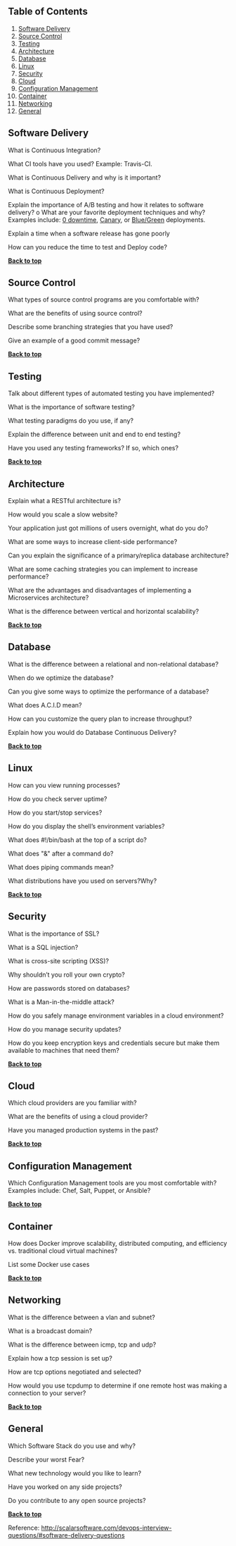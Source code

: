## Table of Contents

1. [Software Delivery](#software-delivery)
1. [Source Control](#source-control)
1. [Testing](#testing)
1. [Architecture](#architecture)
1. [Database](#database)
1. [Linux](#linux)
1. [Security](#security)
1. [Cloud](#cloud)
1. [Configuration Management](#configuration-management)
1. [Container](#container)
1. [Networking](#networking)
1. [General](#general)

## Software Delivery

What is Continuous Integration?

What CI tools have you used? Example: Travis-CI.

What is Continuous Delivery and why is it important?

What is Continuous Deployment?

Explain the importance of A/B testing and how it relates to software delivery?
o
What are your favorite deployment techniques and why? Examples include: [0 downtime](http://www.ebaytechblog.com/2013/11/21/zero-downtime-instant-deployment-and-rollback/), [Canary](http://martinfowler.com/bliki/CanaryRelease.html), or [Blue/Green](http://martinfowler.com/bliki/BlueGreenDeployment.html) deployments.

Explain a time when a software release has gone poorly

How can you reduce the time to test and Deploy code?

**[Back to top](#table-of-contents)**

## Source Control

What types of source control programs are you comfortable with?

What are the benefits of using source control?

Describe some branching strategies that you have used?

Give an example of a good commit message?

**[Back to top](#table-of-contents)**

## Testing

Talk about different types of automated testing you have implemented?

What is the importance of software testing?

What testing paradigms do you use, if any?

Explain the difference between unit and end to end testing?

Have you used any testing frameworks? If so, which ones?

**[Back to top](#table-of-contents)**

## Architecture

Explain what a RESTful architecture is?

How would you scale a slow website?

Your application just got millions of users overnight, what do you do?

What are some ways to increase client-side performance?

Can you explain the significance of a primary/replica database architecture?

What are some caching strategies you can implement to increase performance?

What are the advantages and disadvantages of implementing a Microservices architecture?

What is the difference between vertical and horizontal scalability?

**[Back to top](#table-of-contents)**

## Database

What is the difference between a relational and non-relational database?

When do we optimize the database?

Can you give some ways to optimize the performance of a database?

What does A.C.I.D mean?

How can you customize the query plan to increase throughput?

Explain how you would do Database Continuous Delivery?

**[Back to top](#table-of-contents)**

## Linux

How can you view running processes?

How do you check server uptime?

How do you start/stop services?

How do you display the shell’s environment variables?

What does #!/bin/bash at the top of a script do?

What does "&" after a command do?

What does piping commands mean?

What distributions have you used on servers?Why?

**[Back to top](#table-of-contents)**

## Security 

What is the importance of SSL?

What is a SQL injection?

What is cross-site scripting (XSS)?

Why shouldn’t you roll your own crypto?

How are passwords stored on databases?

What is a Man-in-the-middle attack?

How do you safely manage environment variables in a cloud environment?

How do you manage security updates?

How do you keep encryption keys and credentials secure but make them available to machines that need them?

**[Back to top](#table-of-contents)**

## Cloud

Which cloud providers are you familiar with?

What are the benefits of using a cloud provider?

Have you managed production systems in the past?

**[Back to top](#table-of-contents)**

## Configuration Management

Which Configuration Management tools are you most comfortable with? Examples include: Chef, Salt, Puppet, or Ansible?

**[Back to top](#table-of-contents)**

## Container

How does Docker improve scalability, distributed computing, and efficiency vs. traditional cloud virtual machines?

List some Docker use cases

**[Back to top](#table-of-contents)**

## Networking

What is the difference between a vlan and subnet?

What is a broadcast domain?

What is the difference between icmp, tcp and udp?

Explain how a tcp session is set up?

How are tcp options negotiated and selected?

How would you use tcpdump to determine if one remote host was making a connection to your server?

**[Back to top](#table-of-contents)**

## General

Which Software Stack do you use and why?

Describe your worst Fear?

What new technology would you like to learn?

Have you worked on any side projects?

Do you contribute to any open source projects?

**[Back to top](#table-of-contents)**


Reference: http://scalarsoftware.com/devops-interview-questions/#software-delivery-questions